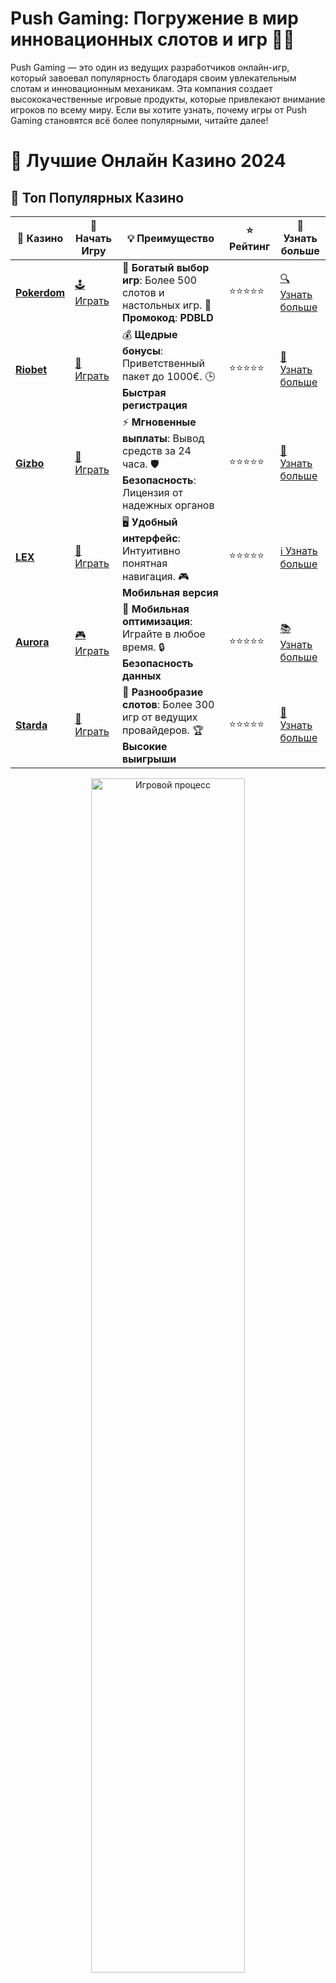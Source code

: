 # **Push Gaming: Погружение в мир инновационных слотов и игр 🎰✨**

Push Gaming — это один из ведущих разработчиков онлайн-игр, который завоевал популярность благодаря своим увлекательным слотам и инновационным механикам. Эта компания создает высококачественные игровые продукты, которые привлекают внимание игроков по всему миру. Если вы хотите узнать, почему игры от Push Gaming становятся всё более популярными, читайте далее!

# 🎰 Лучшие Онлайн Казино 2024

## 🌟 Топ Популярных Казино

| 🎲 **Казино** | 🔗 **Начать Игру** | 💡 **Преимущество** | ⭐ **Рейтинг** | 🔗 **Узнать больше** |
|--------------|---------------------|---------------------|----------------|----------------------|
| [**Pokerdom**](https://brandplay.link/4k77v2yx) | [🕹️ Играть](https://brandplay.link/4k77v2yx) | 🎉 **Богатый выбор игр**: Более 500 слотов и настольных игр. 🎁 **Промокод**: **PDBLD** | ⭐⭐⭐⭐⭐ | [🔍 Узнать больше](https://brandplay.link/4k77v2yx) |
| [**Riobet**](https://brandplay.link/7xBLTPyj) | [🎰 Играть](https://brandplay.link/7xBLTPyj) | 💰 **Щедрые бонусы**: Приветственный пакет до 1000€. 🕒 **Быстрая регистрация** | ⭐⭐⭐⭐⭐ | [📖 Узнать больше](https://brandplay.link/7xBLTPyj) |
| [**Gizbo**](https://brandplay.link/bprXw4YV) | [🎲 Играть](https://brandplay.link/bprXw4YV) | ⚡ **Мгновенные выплаты**: Вывод средств за 24 часа. 🛡️ **Безопасность**: Лицензия от надежных органов | ⭐⭐⭐⭐⭐ | [📝 Узнать больше](https://brandplay.link/bprXw4YV) |
| [**LEX**](https://brandplay.link/zW4hdDFV) | [🤑 Играть](https://brandplay.link/zW4hdDFV) | 🖥️ **Удобный интерфейс**: Интуитивно понятная навигация. 🎮 **Мобильная версия** | ⭐⭐⭐⭐⭐ | [ℹ️ Узнать больше](https://brandplay.link/zW4hdDFV) |
| [**Aurora**](https://10trafic-stat2.com/click/668546556bcc6313411604bd/6766/13032/subaccount) | [🎮 Играть](https://10trafic-stat2.com/click/668546556bcc6313411604bd/6766/13032/subaccount) | 📱 **Мобильная оптимизация**: Играйте в любое время. 🔒 **Безопасность данных** | ⭐⭐⭐⭐⭐ | [📚 Узнать больше](https://10trafic-stat2.com/click/668546556bcc6313411604bd/6766/13032/subaccount) |
| [**Starda**](https://brandplay.link/fB7xwRFL) | [🎯 Играть](https://brandplay.link/fB7xwRFL) | 🎰 **Разнообразие слотов**: Более 300 игр от ведущих провайдеров. 🏆 **Высокие выигрыши** | ⭐⭐⭐⭐⭐ | [🔎 Узнать больше](https://brandplay.link/fB7xwRFL) |

<div align="center">
    <img src="https://i.pinimg.com/originals/87/9e/b9/879eb9354dd0699582408b68f2e253b2.gif" alt="Игровой процесс" width="70%">
</div>

## 💎 Лучшие Бонусы и Акции

| 🎲 **Казино** | 🔗 **Начать Игру** | 💡 **Преимущество** | ⭐ **Рейтинг** | 🔗 **Узнать больше** |
|--------------|---------------------|---------------------|----------------|----------------------|
| [**Kometa**](https://brandplay.link/8ZymQJV8) | [🎰 Играть](https://brandplay.link/8ZymQJV8) | 🎁 **Эксклюзивные бонусы**: Регулярные акции и промо. 🔄 **Программы лояльности** | ⭐⭐⭐⭐☆ | [🔍 Узнать больше](https://brandplay.link/8ZymQJV8) |
| [**R7**](https://brandplay.link/bMd3Yjsw) | [🕹️ Играть](https://brandplay.link/bMd3Yjsw) | 🕒 **Круглосуточная поддержка**: Всегда на связи. 💸 **Высокие лимиты** | ⭐⭐⭐⭐☆ | [📖 Узнать больше](https://brandplay.link/bMd3Yjsw) |
| [**7K**](https://brandplay.link/BvQyFShp) | [🎲 Играть](https://brandplay.link/BvQyFShp) | 🌟 **Эксклюзивные бонусы**: Только для VIP игроков. 🎉 **Сезонные акции** | ⭐⭐⭐⭐☆ | [📝 Узнать больше](https://brandplay.link/BvQyFShp) |
| [**Kent**](https://brandplay.link/Fv2WP3js) | [🤑 Играть](https://brandplay.link/Fv2WP3js) | 📈 **Высокий RTP**: Более 98%. 💼 **Профессиональная поддержка** | ⭐⭐⭐⭐☆ | [ℹ️ Узнать больше](https://brandplay.link/Fv2WP3js) |
| [**1Xslots**](https://brandplay.link/hSB1khtr) | [🎮 Играть](https://brandplay.link/hSB1khtr) | 🎉 **Множество акций**: Еженедельные бонусы и турниры. 🛡️ **Безопасность** | ⭐⭐⭐⭐☆ | [📚 Узнать больше](https://brandplay.link/hSB1khtr) |
| [**Gama**](https://brandplay.link/j6NMKsDz) | [🎯 Играть](https://brandplay.link/j6NMKsDz) | 🔍 **Интуитивный интерфейс**: Легкость использования. 🏅 **Престижные турниры** | ⭐⭐⭐⭐☆ | [🔎 Узнать больше](https://brandplay.link/j6NMKsDz) |

<div align="center">
    <img src="https://i.pinimg.com/originals/87/9e/b9/879eb9354dd0699582408b68f2e253b2.gif" alt="Игровой процесс" width="70%">
</div>

## 🚀 Быстрые Выигрыши и Поддержка

| 🎲 **Казино** | 🔗 **Начать Игру** | 💡 **Преимущество** | ⭐ **Рейтинг** | 🔗 **Узнать больше** |
|--------------|---------------------|---------------------|----------------|----------------------|
| [**Onion**](https://brandplay.link/zBGRVpQ9) | [🎰 Играть](https://brandplay.link/zBGRVpQ9) | 🤑 **Низкие ставки**: Идеально для начинающих. 🔄 **Быстрые выводы** | ⭐⭐⭐⭐☆ | [🔍 Узнать больше](https://brandplay.link/zBGRVpQ9) |
| [**Чемпион**](https://temon-gter.cfd/go/lRq?p80412p304504pcc44t17455) | [🕹️ Играть](https://temon-gter.cfd/go/lRq?p80412p304504pcc44t17455) | 🏅 **Лояльная программа**: Награды за активность. 🎁 **Ежемесячные бонусы** | ⭐⭐⭐⭐☆ | [📖 Узнать больше](https://temon-gter.cfd/go/lRq?p80412p304504pcc44t17455) |
| [**Vavada**](https://vavadapartner.pro/?promo=ea5c9275-6854-4505-94fc-95ab18221945-linkb2) | [🎲 Играть](https://vavadapartner.pro/?promo=ea5c9275-6854-4505-94fc-95ab18221945-linkb2) | 🚀 **Быстрая регистрация**: Начните играть мгновенно. 🔐 **Безопасные транзакции** | ⭐⭐⭐⭐☆ | [📝 Узнать больше](https://vavadapartner.pro/?promo=ea5c9275-6854-4505-94fc-95ab18221945-linkb2) |
| [**Friends**](https://gofriends.kim/linkb2) | [🤑 Играть](https://gofriends.kim/linkb2) | 🤝 **Социальные игры**: Играйте с друзьями. 🌐 **Мультиплатформенность** | ⭐⭐⭐⭐☆ | [ℹ️ Узнать больше](https://gofriends.kim/linkb2) |
| [**1WIN**](https://brandplay.link/smXVpBbG) | [🎮 Играть](https://brandplay.link/smXVpBbG) | 🏆 **Спортивные ставки**: Широкий выбор видов спорта. 💵 **Высокие коэффициенты** | ⭐⭐⭐⭐☆ | [📚 Узнать больше](https://brandplay.link/smXVpBbG) |
| [**Drip**](https://drp-ircp01.com/c07e6a3db) | [🎯 Играть](https://drp-ircp01.com/c07e6a3db) | 🌐 **Инновационные игры**: Новейшие игровые технологии. 🛡️ **Высокая безопасность** | ⭐⭐⭐⭐☆ | [🔎 Узнать больше](https://drp-ircp01.com/c07e6a3db) |
| [**JoyCasino**](https://rpc30.call2me.pro/?/ru/registration?apkpop=0&partner=p24970p3291217pc98f) | [🎰 Играть](https://rpc30.call2me.pro/?/ru/registration?apkpop=0&partner=p24970p3291217pc98f) | 🎁 **Приятные бонусы**: Ежедневные акции и подарки. 🕹️ **Разнообразие игр** | ⭐⭐⭐⭐☆ | [🔍 Узнать больше](https://rpc30.call2me.pro/?/ru/registration?apkpop=0&partner=p24970p3291217pc98f) |

<div align="center">
    <img src="https://i.pinimg.com/originals/87/9e/b9/879eb9354dd0699582408b68f2e253b2.gif" alt="Игровой процесс" width="70%">
</div>
---

✨ **Выбирайте лучшее казино для себя и наслаждайтесь игрой! Удачи!** ✨
![Push Gaming](https://i.pinimg.com/originals/a9/29/6e/a9296ea1cf6a7c20a985e593451f0323.png)

## Кто такие Push Gaming? 🎮

Push Gaming — это студия разработки игр для онлайн-казино, которая была основана в 2010 году. Компания сосредоточена на создании слотов с уникальными игровыми механиками и привлекательными визуальными эффектами. Push Gaming активно сотрудничает с крупнейшими казино-платформами, чтобы предоставлять свои игры широкой аудитории.

Основное внимание в своей работе Push Gaming уделяет качеству и инновациям. Их слоты известны своими оригинальными темами, захватывающими бонусными раундами и высокими шансами на выигрыш. Игры этой компании стали неотъемлемой частью каталога множества онлайн-казино.

## Особенности игр от Push Gaming 💡

1. **Уникальные игровые механики**: Push Gaming известна своими нестандартными подходами к игровым механикам. Это могут быть необычные бонусные раунды, прогрессивные множители или дополнительные функции, которые делают процесс игры более динамичным и увлекательным.

2. **Высококачественная графика и анимация**: В каждом слоте от Push Gaming используется современная графика и плавная анимация, что делает игры визуально привлекательными и увлекательными для игроков.

3. **Инновационные бонусы**: Компания активно разрабатывает уникальные бонусные системы, которые могут включать в себя как бесплатные вращения, так и специальные множители или игры с высокими выплатами. Например, в таких играх, как *Wild Swarm* или *Jammin' Jars*, бонусные функции значительно увеличивают шансы на крупные выигрыши.

4. **Мобильная совместимость**: Все игры от Push Gaming полностью совместимы с мобильными устройствами. Разработчики учитывают потребности мобильных игроков, предлагая оптимизированные версии для смартфонов и планшетов.

5. **Высокая вариативность RTP (Возврат игроку)**: Игры от Push Gaming предлагают различные уровни RTP, что позволяет игрокам выбирать игры в зависимости от их предпочтений в плане риска и стратегии.

## Популярные игры от Push Gaming 🎰

Push Gaming создала несколько культовых слотов, которые по праву считаются фаворитами среди игроков:

- **Jammin' Jars**: Этот слот сразу привлек внимание благодаря яркой графике и увлекательным бонусам. В игре используются механики кластерных выплат и множителей, которые делают её более динамичной и прибыльной.

- **Wild Swarm**: В этом слоте вам предстоит собирать пчёл в улье, чтобы запустить бонусную игру с большими выплатами. Wild Swarm стал хитом среди любителей бонусных раундов и множителей.

- **Razor Shark**: Слот с морской тематикой, который предлагает игрокам возможность выигрывать с помощью множителей и специальных символов. Razor Shark часто выделяется на фоне других слотов своей высокой волатильностью и щедрыми бонусами.

- **Fat Rabbit**: Этот слот сочетает в себе милую тему с возможностью больших выигрышей. В нём используется функция расширяющихся диких символов и прогрессивные множители, которые позволяют получать крупные выигрыши.

## Почему стоит играть в игры от Push Gaming? 🏆

1. **Качество и инновации**: Push Gaming известна своей приверженностью к качеству и инновациям. Каждая игра разработана с любовью к деталям и предлагает что-то уникальное для игроков. Вы не просто играете в слоты, а погружаетесь в увлекательный игровой процесс с оригинальными механиками и бонусами.

2. **Высокие шансы на выигрыш**: Push Gaming активно работает над повышением RTP своих игр, предлагая игрокам более высокие шансы на выигрыш. Слотами компании наслаждаются не только любители красивой графики, но и те, кто ищет крупные выплаты.

3. **Поддержка мобильных платформ**: Важной особенностью игр от Push Gaming является их полная совместимость с мобильными устройствами. Это позволяет наслаждаться игровым процессом на ходу, не теряя в качестве.

4. **Популярность среди игроков**: Игры от Push Gaming получили признание и популярность среди игроков по всему миру. Благодаря увлекательному геймплею и возможностям для крупных выигрышей, слоты этой компании занимают топовые позиции в онлайн-казино.

## Как выбрать игру от Push Gaming? 🔍

1. **Определитесь с типом игры**: Если вам нравятся динамичные слоты с кластерными выплатами, попробуйте **Jammin' Jars**. Если вы предпочитаете слоты с высоким RTP и множителями, выберите **Razor Shark**.

2. **Проверьте бонусные функции**: Многие слоты от Push Gaming предлагают увлекательные бонусные игры и множители. Если вам нравятся бонусные раунды, обязательно ознакомьтесь с такими играми, как **Wild Swarm** или **Fat Rabbit**.

3. **Рассмотрите волатильность**: Слоты от Push Gaming предлагают различные уровни волатильности, что позволяет выбирать игры в зависимости от вашего стиля игры и предпочтений в плане риска.

## Заключение: Push Gaming — это выбор для тех, кто ищет качественные и инновационные игры! 🎮

Игры от Push Gaming — это настоящее удовольствие для любителей онлайн-слотов. Они предлагают уникальные механики, отличную графику и высокие шансы на выигрыш. Независимо от того, ищете ли вы игру с бонусами, прогрессивными джекпотами или просто хотите насладиться захватывающим игровым процессом, Push Gaming — это студия, которую стоит попробовать.

Загляните в лучшие онлайн-казино и испытайте удачу в играх от Push Gaming. Кто знает, возможно, именно этот игровой опыт станет для вас успешным! 🎰💰
